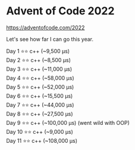 # Advent of Code 2022
https://adventofcode.com/2022

Let's see how far I can go this year.

Day 1 &#11088;&#11088; c++ (~9,500 μs)<br />
Day 2 &#11088;&#11088; c++ (~8,500 μs)<br />
Day 3 &#11088;&#11088; c++ (~11,000 μs)<br />
Day 4 &#11088;&#11088; c++ (~58,000 μs)<br />
Day 5 &#11088;&#11088; c++ (~52,000 μs)<br />
Day 6 &#11088;&#11088; c++ (~15,500 μs) <br />
Day 7 &#11088;&#11088; c++ (~44,000 μs)<br />
Day 8 &#11088;&#11088; c++ (~27,500 μs)<br />
Day 9 &#11088;&#11088; c++ (~100,000 μs) (went wild with OOP) <br /> 
Day 10 &#11088;&#11088; c++ (~9,000 μs) <br /> 
Day 11 &#11088;&#11088; c++ (~108,000 μs) <br /> 
